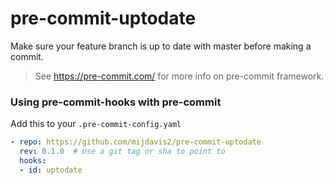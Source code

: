 # pre-commit-uptodate

Make sure your feature branch is up to date with master before making a commit.

> See https://pre-commit.com/ for more info on pre-commit framework.


### Using pre-commit-hooks with pre-commit

Add this to your `.pre-commit-config.yaml`

```yaml
- repo: https://github.com/mijdavis2/pre-commit-uptodate
  rev: 0.1.0  # Use a git tag or sha to point to
  hooks:
  - id: uptodate
```
